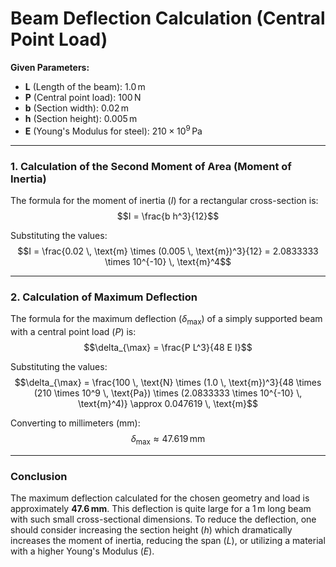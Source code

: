 # Beam Deflection Calculation (Central Point Load)

**Given Parameters:**
- **L** (Length of the beam): $1.0 \, \text{m}$
- **P** (Central point load): $100 \, \text{N}$
- **b** (Section width): $0.02 \, \text{m}$
- **h** (Section height): $0.005 \, \text{m}$
- **E** (Young's Modulus for steel): $210 \times 10^9 \, \text{Pa}$

---

### 1. Calculation of the Second Moment of Area (Moment of Inertia)

The formula for the moment of inertia ($I$) for a rectangular cross-section is:
$$I = \frac{b h^3}{12}$$

Substituting the values:
$$I = \frac{0.02 \, \text{m} \times (0.005 \, \text{m})^3}{12} = 2.0833333 \times 10^{-10} \, \text{m}^4$$

---

### 2. Calculation of Maximum Deflection

The formula for the maximum deflection ($\delta_{\max}$) of a simply supported beam with a central point load ($P$) is:
$$\delta_{\max} = \frac{P L^3}{48 E I}$$

Substituting the values:
$$\delta_{\max} = \frac{100 \, \text{N} \times (1.0 \, \text{m})^3}{48 \times (210 \times 10^9 \, \text{Pa}) \times (2.0833333 \times 10^{-10} \, \text{m}^4)} \approx 0.047619 \, \text{m}$$

Converting to millimeters (mm):
$$\delta_{\max} \approx 47.619 \, \text{mm}$$

---

### Conclusion

The maximum deflection calculated for the chosen geometry and load is approximately **$47.6 \, \text{mm}$**. This deflection is quite large for a $1 \, \text{m}$ long beam with such small cross-sectional dimensions. To reduce the deflection, one should consider increasing the section height ($h$) which dramatically increases the moment of inertia, reducing the span ($L$), or utilizing a material with a higher Young's Modulus ($E$).
